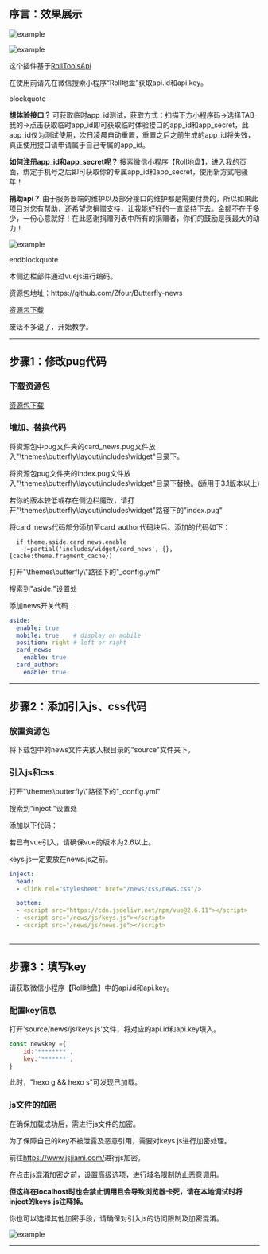 ## 序言：效果展示 ##

![example](https://zfe.space/images/news.png)

![example](https://zfe.space/images/news2.png)

<p>这个插件基于<a style="cursor:pointer"  href="https://www.mxnzp.com/">RollToolsApi</a></p>
<p>在使用前请先在微信搜索小程序“Roll地盘”获取api.id和api.key。</p>

blockquote

<b>想体验接口？ </b>
可获取临时app_id测试，获取方式：扫描下方小程序码->选择TAB-我的->点击获取临时app_id即可获取临时体验接口的app_id和app_secret，此app_id仅为测试使用，次日凌晨自动重置，重置之后之前生成的app_id将失效，真正使用接口请申请属于自己专属的app_id。

<b>如何注册app_id和app_secret呢？ </b>
搜索微信小程序【Roll地盘】，进入我的页面，绑定手机号之后即可获取你的专属app_id和app_secret，使用新方式吧骚年！

<b>捐助api？</b>
由于服务器端的维护以及部分接口的维护都是需要付费的，所以如果此项目对您有帮助，还希望您捐赠支持，让我能好好的一直坚持下去。金额不在于多少，一份心意就好！在此感谢捐赠列表中所有的捐赠者，你们的鼓励是我最大的动力！

![example](https://zfe.space/images/juanzhu.png)

endblockquote

<p>本侧边栏部件通过vuejs进行编码。</p>
<p>资源包地址：https://github.com/Zfour/Butterfly-news</p>
<a  class="btn-beautify button--animated outline black" style="cursor:pointer"  href="https://github.com/Zfour/Butterfly-news">资源包下载</a>
<p>废话不多说了，开始教学。</p>
<hr></hr>

## 步骤1：修改pug代码 ##



### 下载资源包 ###

<a  class="btn-beautify button--animated outline black" style="cursor:pointer"  href="https://github.com/Zfour/Butterfly-news">资源包下载</a>

### 增加、替换代码 ###

<p>将资源包中pug文件夹的card_news.pug文件放入"\themes\butterfly\layout\includes\widget"目录下。</p>
<p>将资源包pug文件夹的index.pug文件放入"\themes\butterfly\layout\includes\widget"目录下替换。(适用于3.1版本以上)</p>
<p>若你的版本较低或存在侧边栏魔改，请打开"\themes\butterfly\layout\includes\widget"路径下的"index.pug"</p>
<p>将card_news代码部分添加至card_author代码块后。添加的代码如下：</p>

```PUG
  if theme.aside.card_news.enable
    !=partial('includes/widget/card_news', {}, {cache:theme.fragment_cache})
```
<p>打开"\themes\butterfly\"路径下的"_config.yml"</p>
<p>搜索到"aside:"设置处</p>
<p>添加news开关代码：</p>

```yml
aside:
  enable: true
  mobile: true    # display on mobile
  position: right # left or right
  card_news:      
    enable: true   
  card_author:
    enable: true
```
<hr></hr>

## 步骤2：添加引入js、css代码 ##

### 放置资源包 ###

<p>将下载包中的news文件夹放入根目录的"source"文件夹下。</p>

### 引入js和css ###

<p>打开"\themes\butterfly\"路径下的"_config.yml"</p>
<p>搜索到"inject:"设置处</p>
<p>添加以下代码：</p>
<p>若已有vue引入，请确保vue的版本为2.6以上。</p>
<p>keys.js一定要放在news.js之前。</p>

```yml
inject:
  head:
  - <link rel="stylesheet" href="/news/css/news.css"/>

  bottom:
  - <script src="https://cdn.jsdelivr.net/npm/vue@2.6.11"></script>
  - <script src="/news/js/keys.js"></script>
  - <script src="/news/js/news.js"></script>
  
```

<hr></hr>

## 步骤3：填写key ##

<p>请获取微信小程序【Roll地盘】中的api.id和api.key。</p>

### 配置key信息 ###

<p>打开'source/news/js/keys.js'文件，将对应的api.id和api.key填入。</p>

```js
const newskey ={
	id:'********',
	key:'*******',	
}
```

<p>此时，"hexo g && hexo s"可发现已加载。</p>

### js文件的加密 ###

<p>在确保加载成功后，需进行js文件的加密。</p>
<p>为了保障自己的key不被泄露及恶意引用，需要对keys.js进行加密处理。</p>
<p>前往<a style="cursor:pointer"  href="https://www.jsjiami.com/">https://www.jsjiami.com/</a>进行js加密。</p>
<p>在点击js混淆加密之前，设置高级选项，进行域名限制防止恶意调用。</p>
<p><b>但这样在localhost时也会禁止调用且会导致浏览器卡死，请在本地调试时将inject的keys.js注释掉。</b></p>
<p>你也可以选择其他加密手段，请确保对引入js的访问限制及加密混淆。</p>

![example](https://zfe.space/images/lock.png)

<hr></hr>
